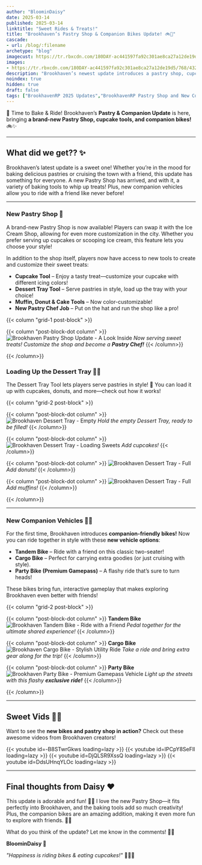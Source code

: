 ```yaml
---
author: "BloominDaisy"
date: 2025-03-14
published: 2025-03-14
linktitle: "Sweet Rides & Treats!"
title: "Brookhaven’s Pastry Shop & Companion Bikes Update! 🚲🧁"
cascade:
- url: /blog/:filename
archetype: "blog"
imagecust: https://tr.rbxcdn.com/180DAY-ac441597fa92c301ae8ca27a12de19d5/768/432/Image/Png/noFilter
images:
- https://tr.rbxcdn.com/180DAY-ac441597fa92c301ae8ca27a12de19d5/768/432/Image/Png/noFilter
description: "Brookhaven’s newest update introduces a pastry shop, cupcake tools, and companion bikes, letting players bake sweet treats and ride together in style!"
noindex: true
hidden: true
draft: false
tags: ["BrookhavenRP 2025 Updates","BrookhavenRP Pastry Shop and New Companion Rides"]
---
```


🧁 Time to Bake & Ride! Brookhaven’s **Pastry & Companion Update** is here, bringing **a brand-new Pastry Shop, cupcake tools, and companion bikes!** 🚲✨

---

## What did we get?? ✨

Brookhaven’s latest update is a sweet one! Whether you’re in the mood for baking delicious pastries or cruising the town with a friend, this update has something for everyone. A new Pastry Shop has arrived, and with it, a variety of baking tools to whip up treats! Plus, new companion vehicles allow you to ride with a friend like never before!

---

### New Pastry Shop 🍪

A brand-new Pastry Shop is now available! Players can swap it with the Ice Cream Shop, allowing for even more customization in the city. Whether you prefer serving up cupcakes or scooping ice cream, this feature lets you choose your style!

In addition to the shop itself, players now have access to new tools to create and customize their sweet treats:

- **Cupcake Tool** – Enjoy a tasty treat—customize your cupcake with different icing colors!
- **Dessert Tray Tool** – Serve pastries in style, load up the tray with your choice!
- **Muffin, Donut & Cake Tools** – Now color-customizable!
- **New Pastry Chef Job** – Put on the hat and run the shop like a pro!

{{< column "grid-1 post-block" >}}

{{< column "post-block-dot column" >}}
![Brookhaven Pastry Shop Update - A Look Inside](/images/blog/pastry_shop.webp)
*Now serving sweet treats! Customize the shop and become a **Pastry Chef!***
{{< /column>}}

{{< /column>}}

### **Loading Up the Dessert Tray 🍰✨**

The Dessert Tray Tool lets players serve pastries in style! 🍩 You can load it up with cupcakes, donuts, and more—check out how it works!

{{< column "grid-2 post-block" >}}

{{< column "post-block-dot column" >}}
![Brookhaven Dessert Tray - Empty](/images/blog/dessert_tray_empty.webp)
*Hold the empty Dessert Tray, ready to be filled!*
{{< /column>}}

{{< column "post-block-dot column" >}}
![Brookhaven Dessert Tray - Loading Sweets](/images/blog/dessert_tray_loading_cupcakes.webp)
*Add cupcakes!*
{{< /column>}}

{{< column "post-block-dot column" >}}
![Brookhaven Dessert Tray - Full](/images/blog/dessert_tray_loading_donuts.webp)
*Add donuts!*
{{< /column>}}

{{< column "post-block-dot column" >}}
![Brookhaven Dessert Tray - Full](/images/blog/dessert_tray_loading_muffins.webp)
*Add muffins!*
{{< /column>}}

{{< /column>}}

---

### New Companion Vehicles 🚴‍♂️

For the first time, Brookhaven introduces **companion-friendly bikes!** Now you can ride together in style with these **new vehicle options**:

- **Tandem Bike** – Ride with a friend on this classic two-seater!  
- **Cargo Bike** – Perfect for carrying extra goodies (or just cruising with style).  
- **Party Bike (Premium Gamepass)** – A flashy ride that’s sure to turn heads!

These bikes bring fun, interactive gameplay that makes exploring Brookhaven even better with friends!

{{< column "grid-2 post-block" >}}

{{< column "post-block-dot column" >}}
**Tandem Bike**
![Brookhaven Tandem Bike - Ride with a Friend](/images/blog/tandem_bike.webp)
*Pedal together for the ultimate shared experience!*
{{< /column>}}

{{< column "post-block-dot column" >}}
**Cargo Bike**
![Brookhaven Cargo Bike - Stylish Utility Ride](/images/blog/cargo_bike.webp)
*Take a ride and bring extra gear along for the trip!*
{{< /column>}}

{{< column "post-block-dot column" >}}
**Party Bike**
![Brookhaven Party Bike - Premium Gamepass Vehicle](/images/blog/party_bike.webp)
*Light up the streets with this flashy **exclusive ride!***
{{< /column>}}

{{< /column>}}

---

## Sweet Vids 🎥✨

Want to see the **new bikes and pastry shop in action?** Check out these awesome videos from Brookhaven creators!

<div class="grid-2 post-vid-dot">
{{< youtube id=-B8STwrGkws loading=lazy >}}
{{< youtube id=IPCpY8SeFlI loading=lazy >}}
{{< youtube id=DjQLSR9XssQ loading=lazy >}}
{{< youtube id=DdsUHnqYLOc loading=lazy >}}
</div>

---

## Final thoughts from Daisy ❤️

This update is adorable and fun! 🧁✨ I love the new Pastry Shop—it fits perfectly into Brookhaven, and the baking tools add so much creativity! Plus, the companion bikes are an amazing addition, making it even more fun to explore with friends. 🚴‍♂️

What do you think of the update? Let me know in the comments! 💬✨

**BloominDaisy 💜**  

*"Happiness is riding bikes & eating cupcakes!"* 🚴‍♂️🧁
